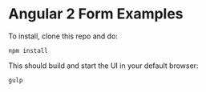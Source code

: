 # Angular 2 Form Examples

To install, clone this repo and do:

    npm install
    
This should build and start the UI in your default browser:

    gulp
    

